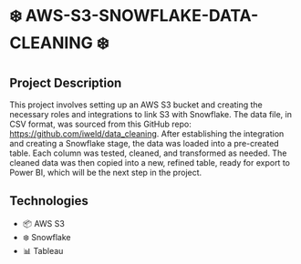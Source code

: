 # ❄️ AWS-S3-SNOWFLAKE-DATA-CLEANING ❄️

## Project Description ##
This project involves setting up an AWS S3 bucket and creating the necessary roles and integrations to link S3 with Snowflake. The data file, in CSV format, was sourced from this GitHub repo: https://github.com/iweld/data_cleaning. After establishing the integration and creating a Snowflake stage, the data was loaded into a pre-created table. Each column was tested, cleaned, and transformed as needed. The cleaned data was then copied into a new, refined table, ready for export to Power BI, which will be the next step in the project.

## Technologies ##
- 📦 AWS S3
- ❄️ Snowflake
- 📊 Tableau
